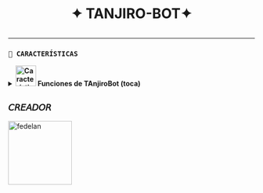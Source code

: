 <h1 align="center">✦ TANJIRO-BOT✦</h1>

 <img src= "">
    </p>
    
----

   ### **`🔱 CARACTERÍSTICAS`**
<details>
 <summary><b> <img src="https://i.pinimg.com/originals/73/69/6e/73696e022df7cd5cb3d999c6875361dd.gif" alt="Características" width="42" height="42"> Funciones de TAnjiroBot (toca)</b></summary>

> Bot en desarrollo si presenta alguna falla reportar al creador para darle una solución óptima.

- [x] Interacción con voz y texto
- [x] Configuración de grupo
- [x] antidelete, antilink, antispam, etc
- [x] Bienvenida personalizada
- [x] Juegos, tictactoe, mate, etc
- [x] Chatbot (simsimi)
- [x] Chatbot (autoresponder)
- [x] Crear sticker de image/video/gif/url
- [x] SubBot (Jadibot)
- [x]    Buscador Google
- [x] Juego RPG
- [ ] Personalizar imagen del menú
- [x] Descarga de música y video De YT
- [ ] Otros

</details>

</details>

## **`𝘊𝘙𝘌𝘈𝘋𝘖𝘙`**
<a
href="https://github.com/fedelanYTF"><img src="https://github.com/fedelanYTF.png" width="130" height="130" alt="fedelan"/></a>
